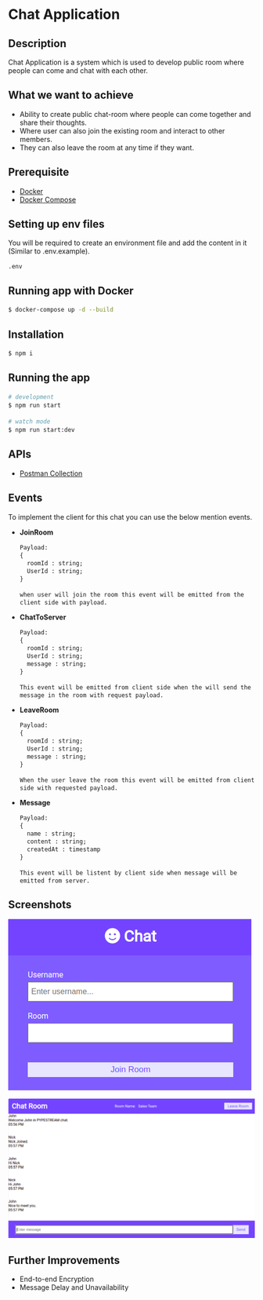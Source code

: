<p align="center">
  <h1>Chat Application</h1>
</p>


## Description

Chat Application is a system which is used to develop public room where people can come and chat with each other.

## What we want to achieve
  - Ability to create public chat-room where people can come together and share their thoughts.
  - Where user can also join the existing room and interact to other members.
  - They can also leave the room at any time if they want.

## Prerequisite
   - [Docker](https://www.docker.com/)
   - [Docker Compose](https://docs.docker.com/compose/)

## Setting up env files

You will be required to create an environment file and add the content in it (Similar to .env.example).

```
.env
```

## Running app with Docker

```bash
$ docker-compose up -d --build
```

## Installation

```bash
$ npm i
```

## Running the app

```bash
# development
$ npm run start

# watch mode
$ npm run start:dev
```

## APIs
   - [Postman Collection](https://www.postman.com/collections/a5275392c811617ac43a)

## Events
To implement the client for this chat you can use the below mention events.

  - **JoinRoom**
 
    ```
    Payload: 
    { 
      roomId : string;
      UserId : string;
    }

    when user will join the room this event will be emitted from the client side with payload.
    ```

  - **ChatToServer**
 
    ```
    Payload: 
    { 
      roomId : string;
      UserId : string;
      message : string;
    }

    This event will be emitted from client side when the will send the message in the room with request payload.
    ```

  - **LeaveRoom**
 
    ```
    Payload: 
    { 
      roomId : string;
      UserId : string;
      message : string;
    }

    When the user leave the room this event will be emitted from client side with requested payload.
    ```

  - **Message**
 
    ```
    Payload: 
    { 
      name : string;
      content : string;
      createdAt : timestamp
    }

    This event will be listent by client side when message will be emitted from server.
    ```

## Screenshots

  ![Join Room](/screenshots/join-room.jpg)


  ![Chat Room](/screenshots/chat-room.jpg)


## Further Improvements
  - End-to-end Encryption
  - Message Delay and Unavailability
